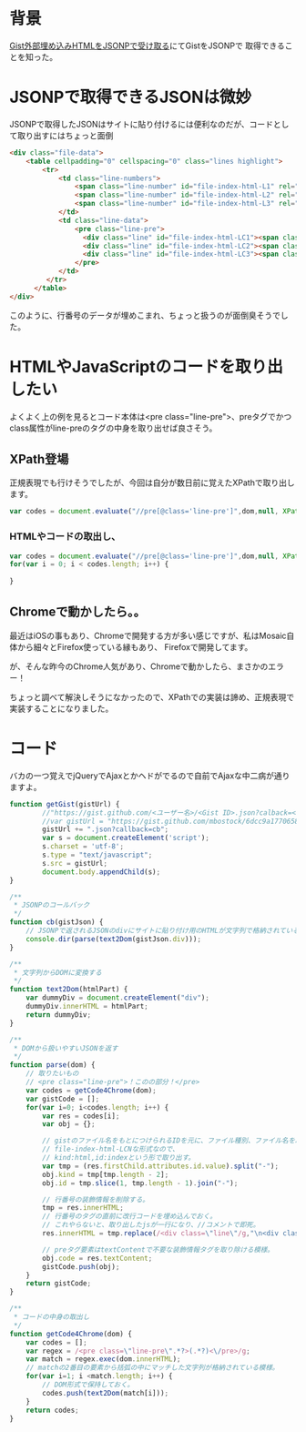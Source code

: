 # 背景

[Gist外部埋め込みHTMLをJSONPで受け取る](http://qiita.com/zaneli@github/items/8515089e2a786eed181e)にてGistをJSONPで
取得できることを知った。

# JSONPで取得できるJSONは微妙

JSONPで取得したJSONはサイトに貼り付けるには便利なのだが、コードとして取り出すにはちょっと面倒

```html
<div class="file-data">
    <table cellpadding="0" cellspacing="0" class="lines highlight">
        <tr>
            <td class="line-numbers">
                <span class="line-number" id="file-index-html-L1" rel="file-index-html-L1">1</span>
                <span class="line-number" id="file-index-html-L2" rel="file-index-html-L2">2</span>
                <span class="line-number" id="file-index-html-L3" rel="file-index-html-L3">3</span>
            </td>
            <td class="line-data">
                <pre class="line-pre">
                  <div class="line" id="file-index-html-LC1"><span class="cp">&lt;!DOCTYPE html&gt;</span></div>
                  <div class="line" id="file-index-html-LC2"><span class="nt">&lt;h2&gt;</span>Road to videoconverter.js<span class="nt">&lt;/h2&gt;</span></div>
                  <div class="line" id="file-index-html-LC3"><span class="nt">&lt;script </span><span class="na">src=</span><span class="s">&quot;http://ajax.googleapis.com/ajax/libs/jquery/1.9.1/jquery.min.js&quot;</span><span class="nt">&gt;&lt;/script&gt;</span></div>
				</pre>
            </td>
         </tr>
      </table>
</div>
```
このように、行番号のデータが埋めこまれ、ちょっと扱うのが面倒臭そうでした。


# HTMLやJavaScriptのコードを取り出したい

よくよく上の例を見るとコード本体は&lt;pre class="line-pre"&gt;、preタグでかつclass属性がline-preのタグの中身を取り出せば良さそう。

## XPath登場

正規表現でも行けそうでしたが、今回は自分が数日前に覚えたXPathで取り出します。

```js
var codes = document.evaluate("//pre[@class='line-pre']",dom,null, XPathResult.ANY_TYPE, null );
```

### HTMLやコードの取出し、

```js
var codes = document.evaluate("//pre[@class='line-pre']",dom,null, XPathResult.ANY_TYPE, null );
for(var i = 0; i < codes.length; i++) {
  
}
```

## Chromeで動かしたら。。

最近はiOSの事もあり、Chromeで開発する方が多い感じですが、私はMosaic自体から細々とFirefox使っている縁もあり、
Firefoxで開発してます。

が、そんな昨今のChrome人気があり、Chromeで動かしたら、まさかのエラー！

ちょっと調べて解決しそうになかったので、XPathでの実装は諦め、正規表現で実装することになりました。

# コード

バカの一つ覚えでjQueryでAjaxとかヘドがでるので自前でAjaxな中二病が通りますよ。

```js
function getGist(gistUrl) {
        //"https://gist.github.com/<ユーザー名>/<Gist ID>.json?calback=<コールバック関数名>"
        //var gistUrl = "https://gist.github.com/mbostock/6dcc9a177065881b1bc4";
        gistUrl += ".json?callback=cb";
        var s = document.createElement('script');
        s.charset = 'utf-8';
        s.type = "text/javascript";
        s.src = gistUrl;
        document.body.appendChild(s);
}

/**
 * JSONPのコールバック
 */
function cb(gistJson) {
    // JSONPで返されるJSONのdivにサイトに貼り付け用のHTMLが文字列で格納されている。
    console.dir(parse(text2Dom(gistJson.div)));
}

/**
 * 文字列からDOMに変換する
 */
function text2Dom(htmlPart) {
    var dummyDiv = document.createElement("div");
    dummyDiv.innerHTML = htmlPart;
    return dummyDiv;
}

/**
 * DOMから扱いやすいJSONを返す
 */
function parse(dom) {
    // 取りたいもの
    // <pre class="line-pre">！このの部分！</pre>
    var codes = getCode4Chrome(dom);
    var gistCode = [];
    for(var i=0; i<codes.length; i++) {
        var res = codes[i];
        var obj = {};

        // gistのファイル名をもとにつけられるIDを元に、ファイル種別、ファイル名を取得する。
        // file-index-html-LCNな形式なので、
        // kind:html,id:indexという形で取り出す。
        var tmp = (res.firstChild.attributes.id.value).split("-");
        obj.kind = tmp[tmp.length - 2];
        obj.id = tmp.slice(1, tmp.length - 1).join("-");

        // 行番号の装飾情報を削除する。
        tmp = res.innerHTML;
        // 行番号のタグの直前に改行コードを埋め込んでおく。
        // これやらないと、取り出したjsが一行になり、//コメントで即死。
        res.innerHTML = tmp.replace(/<div class=\"line\"/g,"\n<div class=\"line\"" );

        // preタグ要素はtextContentで不要な装飾情報タグを取り除ける模様。
        obj.code = res.textContent;
        gistCode.push(obj);
    }
    return gistCode;
}

/**
 * コードの中身の取出し
 */
function getCode4Chrome(dom) {
    var codes = [];
    var regex = /<pre class=\"line-pre\".*?>(.*?)<\/pre>/g;
    var match = regex.exec(dom.innerHTML);
    // matchの2番目の要素から括弧の中にマッチした文字列が格納されている模様。
    for(var i=1; i <match.length; i++) {
        // DOM形式で保持しておく。
        codes.push(text2Dom(match[i]));
    }
    return codes;
}
```
